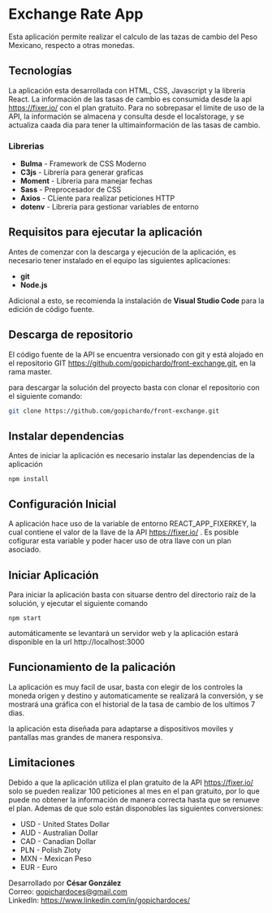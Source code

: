 # Exchange Rate App

Esta aplicación permite realizar el calculo de las tazas de cambio del Peso Mexicano, respecto a otras monedas.

## Tecnologías

La aplicación esta desarrollada con HTML, CSS, Javascript y la libreria React.
La información de las tasas de cambio es consumida desde la api https://fixer.io/ con el plan gratuito.
Para no sobrepasar el limite de uso de la API, la información se almacena y consulta desde el localstorage, y se actualiza caada dia para tener la ultimainformación de las tasas de cambio.

### Librerias

- **Bulma** - Framework de CSS Moderno
- **C3js** - Librería para generar graficas
- **Moment** - Libreria para manejar fechas
- **Sass** - Preprocesador de CSS
- **Axios** - CLiente para realizar peticiones HTTP
- **dotenv** - Libreria para gestionar variables de entorno

## Requisitos para ejecutar la aplicación

Antes de comenzar con la descarga y ejecución de la aplicación, es necesario tener instalado en el equipo las siguientes aplicaciones:

- **git**
- **Node.js**

Adicional a esto, se recomienda la instalación de **Visual Studio Code** para la edición de código fuente.

## Descarga de repositorio

El código fuente de la API se encuentra versionado con git y está alojado en el repositorio GIT https://github.com/gopichardo/front-exchange.git, en la rama master.

para descargar la solución del proyecto basta con clonar el repositorio con el siguiente comando:

```sh
git clone https://github.com/gopichardo/front-exchange.git
```

## Instalar dependencias

Antes de iniciar la aplicación es necesario instalar las dependencias de la aplicación

```
npm install
```

## Configuración Inicial

A aplicación hace uso de la variable de entorno REACT_APP_FIXERKEY, la cual contiene el valor de la llave de la API https://fixer.io/ . Es posible cofigurar esta variable y poder hacer uso de otra llave con un plan asociado.

## Iniciar Aplicación

Para iniciar la aplicación basta con situarse dentro del directorio raíz de la solución, y ejecutar el siguiente comando

```
npm start
```

automáticamente se levantará un servidor web y la aplicación estará disponible en la url http://localhost:3000

## Funcionamiento de la palicación

La aplicación es muy facil de usar, basta con elegir de los controles la moneda origen y destino y automaticamente se realizará la conversión, y se mostrará una gráfica con el historial de la tasa de cambio de los ultimos 7 dias.

la aplicación esta diseñada para adaptarse a dispositivos moviles y pantallas mas grandes de manera responsiva.

## Limitaciones

Debido a que la aplicación utiliza el plan gratuito de la API https://fixer.io/ solo se pueden realizar 100 peticiones al mes en el pan gratuito, por lo que puede no obtener la información de manera correcta hasta que se renueve el plan. Ademas de que solo están disponobles las siguientes conversiones:

- USD - United States Dollar
- AUD - Australian Dollar
- CAD - Canadian Dollar
- PLN - Polish Zloty
- MXN - Mexican Peso
- EUR - Euro

Desarrollado por **César González**  
Correo: gopichardoces@gmail.com  
LinkedIn: https://www.linkedin.com/in/gopichardoces/
